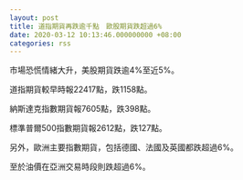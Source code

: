 ```yaml
---
layout: post
title: 道指期貨再跌逾千點　歐股期貨跌超過6%
date: 2020-03-12 10:13:46.000000000 +08:00
categories: rss
---
```


市場恐慌情緒大升，美股期貨跌逾4%至近5%。

道指期貨較早時報22417點，跌1158點。

納斯達克指數期貨報7605點，跌398點。

標準普爾500指數期貨報2612點，跌127點。

另外，歐洲主要指數期貨，包括德國、法國及英國都跌超過6%。

至於油價在亞洲交易時段則跌超過6%。
